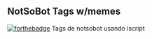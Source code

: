 ## NotSoBot Tags w/memes
[![forthebadge](https://forthebadge.com/images/badges/built-with-love.svg)](https://forthebadge.com)
Tags de notsobot usando iscript

